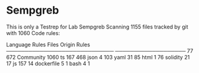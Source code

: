 # Sempgreb
This is only a Testrep for Lab Sempgreb
  Scanning 1155 files tracked by git with 1060 Code rules:

  Language      Rules   Files          Origin      Rules
 ─────────────────────────────        ───────────────────
  <multilang>      77     672          Community    1060
  ts              167     468
  json              4     103
  yaml             31      85
  html              1      76
  solidity         21      17
  js              157      14
  dockerfile        5       1
  bash              4       1
